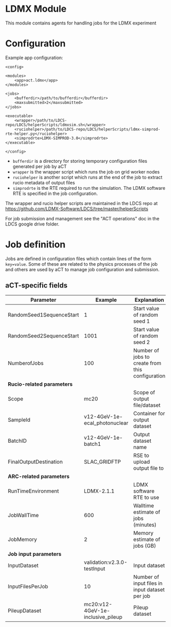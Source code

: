 # LDMX Module

This module contains agents for handling jobs for the LDMX experiment

# Configuration

Example app configuration:

```
<config>

<modules>
    <app>act.ldmx</app>
</modules>

<jobs>
    <bufferdir>/path/to/bufferdir</bufferdir>
    <maxsubmitted>2</maxsubmitted>
</jobs>

<executable>
    <wrapper>/path/to/LDCS-repo/LDCS/helperScripts/ldmxsim.sh</wrapper>
    <ruciohelper>/path/to/LDCS-repo/LDCS/helperScripts/ldmx-simprod-rte-helper.py</ruciohelper>
    <simprodrte>LDMX-SIMPROD-3.0</simprodrte>
</executable>

</config>
```

- `bufferdir` is a directory for storing temporary configuration files generated per job by aCT
- `wrapper` is the wrapper script which runs the job on grid worker nodes
- `ruciohelper` is another script which runs at the end of the job to extract rucio metadata of output files
- `simprodrte` is the RTE required to run the simulation. The LDMX software RTE is specified in the job configuration.

The wrapper and rucio helper scripts are maintained in the LDCS repo at https://github.com/LDMX-Software/LDCS/tree/master/helperScripts

For job submission and management see the "ACT operations" doc in the LDCS google drive folder.

# Job definition

Jobs are defined in configuration files which contain lines of the form `key=value`. Some of these are related to the physics processes of the job and others are used by aCT to manage job configuration and submission.

## aCT-specific fields

| Parameter | Example | Explanation |
| --------- | ------- | ----------- |
| RandomSeed1SequenceStart | 1 | Start value of random seed 1 |
| RandomSeed2SequenceStart | 1001 | Start value of random seed 2 |
| NumberofJobs | 100 | Number of jobs to create from this configuration |
| **Rucio-related parameters** | | |
| Scope | mc20 | Scope of output file/dataset |
| SampleId | v12-4GeV-1e-ecal_photonuclear | Container for output dataset |
| BatchID | v12-4GeV-1e-batch1 | Output dataset name |
| FinalOutputDestination | SLAC_GRIDFTP | RSE to upload output file to |
| **ARC-related parameters** | | |
| RunTimeEnvironment | LDMX-2.1.1 | LDMX software RTE to use |
| JobWallTime | 600 | Walltime estimate of jobs (minutes) |
| JobMemory | 2 | Memory estimate of jobs (GB) |
| **Job input parameters** | | |
| InputDataset | validation:v2.3.0-testInput | Input dataset |
| InputFilesPerJob | 10 | Number of input files in input dataset per job |
| PileupDataset | mc20:v12-4GeV-1e-inclusive_pileup | Pileup dataset |
